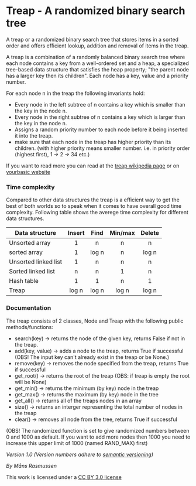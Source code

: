 
# Treap - A randomized binary search tree
A treap or a randomized binary search tree that stores items in a sorted order and offers efficient lookup, addition and removal of items in the treap.

A treap is a combination of a randomly balanced binary search tree where each node contains a key from a well-ordered set and a heap, a specialized tree-based data structure that satisfies the heap property; "the parent node has a larger key then its children".
Each node has a key, value and a priority number. 

For each node n in the treap the following invariants hold:
* Every node in the left subtree of n contains a key which is smaller than the key in the node n.
* Every node in the right subtree of n contains a key which is larger than the key in the node n.
* Assigns a random priority number to each node before it being inserted it into the treap.
* make sure that each node in the treap has higher priority than its children.
(with higher priority means smaller number. i.e. in priority order (highest first), 1 -> 2 -> 34 etc.)

If you want to read more you can read at the [treap wikipedia page](https://en.wikipedia.org/wiki/Treap) or on [yourbasic website](https://yourbasic.org/algorithms/treap/)

### Time complexity
Compared to other data structures the treap is a efficient way to get the best of both worlds so to speak when it comes to have overall good time complexity. Following table shows the averege time complexity for different data structures.

|    Data structure    | Insert | Find | Min/max | Delete |
| ------------------   |:------:|:----:|:-------:|:------:|
| Unsorted array       |       1|     n|        n|       n|
| sorted array         |       1| log n|        n|   log n|
| Unsorted linked list |       1|     n|        n|       n|
| Sorted linked list   |       n|     n|        1|       n|
| Hash table           |       1|     1|        n|       1|
| Treap                |   log n| log n|    log n|   log n|


### Documentation
The treap consists of 2 classes, Node and Treap with the following public methods/functions: 

* search(key)       -> returns the node of the given key, returns False if not in the treap. 
* add(key, value)   -> adds a node to the treap, returns True if successful  (OBS! The input key can't already exist in the treap or be None.)
* remove(key)       -> removes the node specified from the treap, returns True if successful
* get_root()        -> returns the root of the treap (OBS: if treap is empty the root will be None)
* get_min()         -> returns the minimum (by key) node in the treap
* get_max()         -> returns the maximum (by key) node in the tree
* get_all()         -> returns all of the treaps nodes in an array
* size()            -> returns an interger representing the total number of nodes in the treap
* clear()           -> removes all node from the tree, returns True if successful

(OBS! The randomized function is set to give randomized numbers between 0 and 1000 as default. If you want to add more nodes then 1000 you need to increase this upper limit of 1000 (named RAND_MAX) first)

_Version 1.0_
_(Version numbers adhere to [semantic versioning](https://semver.org/))_

*By Måns Rasmussen*

This work is licensed under a [CC BY 3.0 license](https://creativecommons.org/licenses/by/3.0/)
